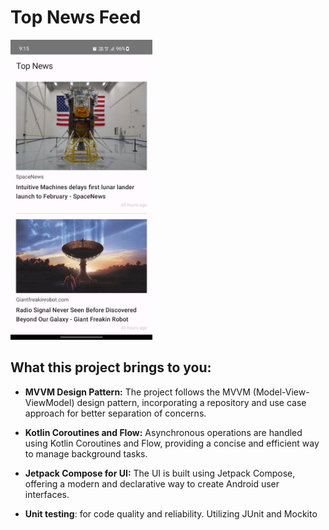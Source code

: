 # Top News Feed
<img src="./readme/ss.jpg" height="480"/>

## What this project brings to you:
- **MVVM Design Pattern:** The project follows the MVVM (Model-View-ViewModel) design pattern, incorporating a repository and use case approach for better separation of concerns.

- **Kotlin Coroutines and Flow:** Asynchronous operations are handled using Kotlin Coroutines and Flow, providing a concise and efficient way to manage background tasks.

- **Jetpack Compose for UI:** The UI is built using Jetpack Compose, offering a modern and declarative way to create Android user interfaces.

- **Unit testing**: for code quality and reliability. Utilizing JUnit and Mockito




